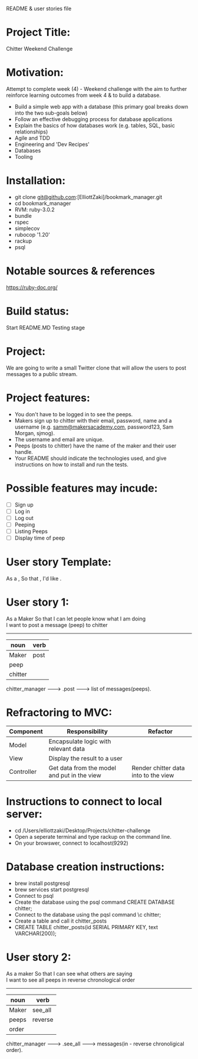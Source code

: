 README & user stories file

# Project Title:
Chitter Weekend Challenge

# Motivation: 
Attempt to complete week (4) - Weekend challenge with the aim to further reinforce learning outcomes from week 4 & to build a database. 
- Build a simple web app with a database (this primary goal breaks down into the two sub-goals below)
- Follow an effective debugging process for database applications
- Explain the basics of how databases work (e.g. tables, SQL, basic relationships)
- Agile and TDD
- Engineering and 'Dev Recipes'
- Databases
- Tooling

# Installation:
- git clone git@github.com:[ElliottZaki]/bookmark_manager.git
- cd bookmark_manager
- RVM: ruby-3.0.2
- bundle
- rspec
- simplecov 
- rubocop '1.20'
- rackup
- psql

# Notable sources & references
https://ruby-doc.org/

# Build status:
Start
README.MD
Testing stage

# Project:
We are going to write a small Twitter clone that will allow the users to post messages to a public stream.

# Project features:
- You don't have to be logged in to see the peeps.
- Makers sign up to chitter with their email, password, name and a username (e.g. samm@makersacademy.com, password123, Sam Morgan, sjmog).
- The username and email are unique.
- Peeps (posts to chitter) have the name of the maker and their user handle.
- Your README should indicate the technologies used, and give instructions on how to install and run the tests.

# Possible features may incude:
* [ ] Sign up
* [ ] Log in
* [ ] Log out
* [ ] Peeping
* [ ] Listing Peeps
* [ ] Display time of peep

# User story Template:
As a <Stakeholder>,
So that <Motivation>,
I'd like <Task>.

# User story 1:
As a Maker
So that I can let people know what I am doing  
I want to post a message (peep) to chitter
____________________
noun     |   verb
---------|----------
Maker    | post
peep     |  
chitter  |  

chitter_manager ---> .post ---> list of messages(peeps).

# Refractoring to MVC:
| Component   | Responsibility                              | Refactor                        |
|------------ |---------------------------------------------|---------------------------------|
| Model       | Encapsulate logic with relevant data        |                                 |
| View        | Display the result to a user                |                                 |
| Controller  | Get data from the model and put in the view | Render chitter data into to the view

# Instructions to connect to local server:
- cd /Users/elliottzaki/Desktop/Projects/chitter-challenge
- Open a seperate terminal and type rackup on the command line.
- On your browswer, connect to localhost(9292)

# Database creation instructions: 
- brew install postgresql
- brew services start postgresql
- Connect to psql
- Create the database using the psql command CREATE DATABASE chitter;
- Connect to the database using the pqsl command \c chitter;
- Create a table and call it chitter_posts
- CREATE TABLE chitter_posts(id SERIAL PRIMARY KEY, text VARCHAR(200));


# User story 2:
As a maker
So that I can see what others are saying  
I want to see all peeps in reverse chronological order
____________________
noun     |   verb
---------|----------
Maker    | see_all
peeps    | reverse
order    |  

chitter_manager ---> .see_all ---> messages(in - reverse chronoligical order). 